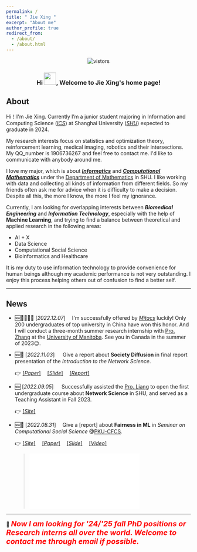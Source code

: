 ```yaml
---
permalink: /
title: " Jie Xing "
excerpt: "About me"
author_profile: true
redirect_from: 
  - /about/
  - /about.html
---
```




<p align="center">
  <img src="https://visitor-badge.laobi.icu/badge?page_id=jxing0831.github.io&left_text=Total%20Visitors" alt="vistors" </p>

<h3 align="center">Hi <a href="https://bughht.github.io"><img src="https://media.giphy.com/media/hvRJCLFzcasrR4ia7z/giphy.gif" width="33px"></a>, Welcome to Jie Xing's home page!</h3>




## About 

Hi！I'm Jie Xing.
Currently I’m a junior student majoring in Information and Computing Science ([_ICS_](https://en.wikipedia.org/wiki/Information_and_computer_science)) at Shanghai University ([_SHU_](https://en.shu.edu.cn/)) <!--as well as minoring in Wise Information Technology of Medical in [Shanghai Jiao Tong University(SJTU)](https://en.sjtu.edu.cn/),--> expected to graduate in 2024. 

My research interests focus on statistics and optimization theory, reinforcement learning, medical imaging, robotics and their intersections. My QQ_number is 1906736267 and feel free to contact me. I'd like to communicate with anybody around me.

[\\]:(2022_11_16)

I love my major, which is about _**[Informatics](https://en.wikipedia.org/wiki/Informatics)**_ and **_[Computational Mathematics](https://en.wikipedia.org/wiki/Computational_mathematics)_**
under the [Department of Mathematics](https://en.math.shu.edu.cn/) in SHU. I like working with data and collecting all kinds of information from different fields. So my friends often ask me for advice when it is difficulty to make a decision.
Despite all this, the more I know, the more I feel my ignorance.

Currently, I am looking for overlapping interests between **_Biomedical Engineering_** and **_Information Technology_**,
especially with the help of **Machine Learning**, and trying to find a balance between theoretical and applied research
in the following areas:

- AI + X
- Data Science
- Computational Social Science
- Bioinformatics and Healthcare


It is my duty to use information technology to provide convenience for human beings
although my academic performance is not very outstanding. I enjoy this process helping
others out of confusion to find a better self.




---

## News

- 🆕📣🎉🎉🎉 [*2022.12.07*] &emsp;I'm successfully offered by [*Mitacs*](https://www.mitacs.ca/en/programs/globalink/globalink-research-internship) luckily! Only 200 undergraduates of top university in China have won this honor. And I will conduct a three-month summer research internship with [Pro. Zhang](https://sci.umanitoba.ca/mathematics/profiles/yangzhang/) at the [University of Manitoba](https://umanitoba.ca/). See you in Canada in the summer of 2023😉.

- 🆕📣 [_2022.11.03_] &emsp; Give a report about **Society Diffusion** in final report presentation of the _Introduction to the Network Science_.

  👉 [[_Paper_]](https://www.nature.com/articles/s41467-021-25953-1) &emsp;[[_Slide_]](https://jxing0831.github.io/files/Collective_patterns_of_social_diffusion_are_shaped_by_individual_inertia_and_trend-seeking.pdf) &emsp;[[_Report_]](https://jxing0831.github.io/files/Final_report_for_NetSci.pdf)

- 🆕 [_2022.09.05_] &emsp; Successfully assisted the [Pro. Liang](http://haililiang.academic.site/) to open the first undergraduate course about **Network Science** in SHU, and served as a Teaching Assistant in Fall 2023.

  👉 [[_Site_]](https://jxing0831.github.io/SHU-Network_Science/)

- 🆕📣 [*2022.08.31*] &emsp;Give a [report] about **Fairness in ML** in _Seminar on Computational Social Science_ @[PKU-CFCS](https://cfcs.pku.edu.cn/english/). 

  👉 [[_Site_]](https://elicitation.info/classroom/2/) &emsp;[[_Paper_]](https://dl.acm.org/doi/abs/10.1145/3376898) &emsp;[[_Slide_]](https://jxing0831.github.io/files/A_Snapshot_of_the_Frontiers_of_Fairness_in_Machine_Learning.pdf) &emsp;[[_Video_]](https://www.bilibili.com/video/BV1UW4y117Jd/?p=23)
   > <iframe src="//player.bilibili.com/player.html?aid=941133835&bvid=BV1UW4y117Jd&cid=820249101&page=23" scrolling="no" border="0" frameborder="no" framespacing="0" allowfullscreen="true"> </iframe>





---

🔔
<span style="color: red; font-weight: bold; font-style: italic; font-size: 20px">
Now I am looking for '24/'25 fall PhD positions or Research interns all over the world. Welcome to contact me through email if possible.</span>
